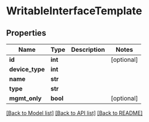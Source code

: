 # WritableInterfaceTemplate

## Properties
Name | Type | Description | Notes
------------ | ------------- | ------------- | -------------
**id** | **int** |  | [optional] 
**device_type** | **int** |  | 
**name** | **str** |  | 
**type** | **str** |  | 
**mgmt_only** | **bool** |  | [optional] 

[[Back to Model list]](../README.md#documentation-for-models) [[Back to API list]](../README.md#documentation-for-api-endpoints) [[Back to README]](../README.md)


